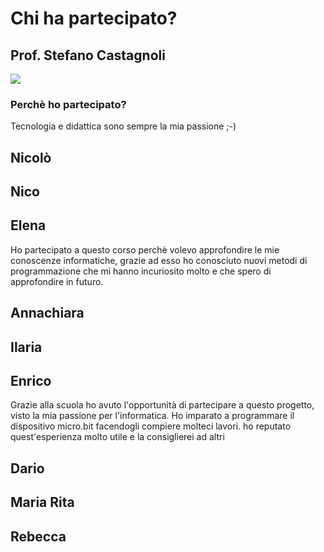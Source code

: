 # Chi ha partecipato?
## Prof. Stefano Castagnoli

![](img/persone/scastagnoli2019.jpg)

### Perchè ho partecipato?

Tecnologia e didattica sono sempre la mia passione ;-)

## Nicolò

## Nico

## Elena

Ho partecipato a questo corso perchè volevo approfondire le mie conoscenze informatiche, grazie ad esso ho conosciuto nuovi metodi di programmazione che mi hanno incuriosito molto e che spero di approfondire in futuro.

## Annachiara

## Ilaria

## Enrico

Grazie alla scuola ho avuto l'opportunità di partecipare a questo progetto, visto la mia passione per l'informatica.
Ho imparato a programmare il dispositivo micro.bit facendogli compiere molteci lavori.
ho reputato quest'esperienza molto utile e la consiglierei ad altri

## Dario

## Maria Rita

## Rebecca
